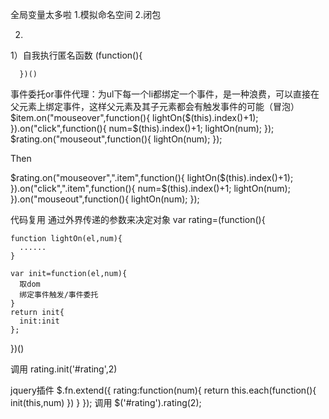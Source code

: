 全局变量太多啦
  1.模拟命名空间
  2.闭包

  2.
  1）自我执行匿名函数
    (function(){

      })()

事件委托or事件代理：为ul下每一个li都绑定一个事件，是一种浪费，可以直接在父元素上绑定事件，这样父元素及其子元素都会有触发事件的可能（冒泡）
  $item.on("mouseover",function(){
    lightOn($(this).index()+1);
  }).on("click",function(){
    num=$(this).index()+1;
    lightOn(num);
  });
  $rating.on("mouseout",function(){
    lightOn(num);
  });

Then

  $rating.on("mouseover",".item",function(){
    lightOn($(this).index()+1);
  }).on("click",".item",function(){
      num=$(this).index()+1;
      lightOn(num);
    }).on("mouseout",function(){
      lightOn(num);
    });

代码复用
  通过外界传递的参数来决定对象
  var rating=(function(){

    function lightOn(el,num){
      ......
    }

    var init=function(el,num){
      取dom
      绑定事件触发/事件委托
    }
    return init{
      init:init
    };
  })()

  调用
  rating.init('#rating',2)


  jquery插件
  $.fn.extend({
      rating:function(num){
        return this.each(function(){
          init(this,num)
          })
      }
    });
  调用
  $('#rating').rating(2);
